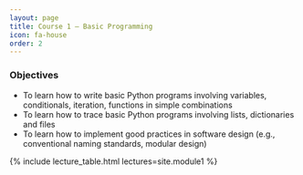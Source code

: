 ```yaml
---
layout: page
title: Course 1 – Basic Programming
icon: fa-house
order: 2
---
```


### Objectives
- To learn how to write basic Python programs involving variables, conditionals, iteration, functions in simple combinations
- To learn how to trace basic Python programs involving lists, dictionaries and files
- To learn how to implement good practices in software design (e.g., conventional naming standards, modular design)

{% include lecture_table.html lectures=site.module1 %}
<script>
  // Check if the user has access to Module 1
  checkModuleAccess(1);
</script>
